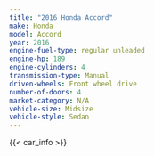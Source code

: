 ```yaml
---
title: "2016 Honda Accord"
make: Honda
model: Accord
year: 2016
engine-fuel-type: regular unleaded
engine-hp: 189
engine-cylinders: 4
transmission-type: Manual
driven-wheels: Front wheel drive
number-of-doors: 4
market-category: N/A
vehicle-size: Midsize
vehicle-style: Sedan
---
```


{{< car_info >}}
